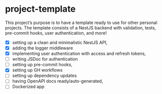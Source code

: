 # project-template
This project’s purpose is to have a template ready to use for other personal projects. The template consists of a NestJS backend with validation, tests, pre-commit hooks, user authentication, and more!

- [x] setting up a clean and minimalistic NestJS API,
- [x] adding the logger middleware
- [x] implementing user authentication with access and refresh tokens, 
- [ ] writing JSDoc for authentication
- [ ] setting up pre-commit hooks, 
- [x] setting up GH workflows
- [ ] setting up dependency updates
- [ ] having OpenAPI docs ready/auto-generated,
- [ ] Dockerized app
